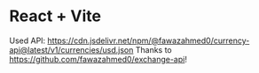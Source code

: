# React + Vite


Used API: https://cdn.jsdelivr.net/npm/@fawazahmed0/currency-api@latest/v1/currencies/usd.json
Thanks to https://github.com/fawazahmed0/exchange-api!


